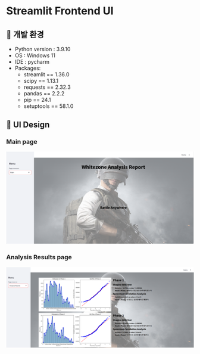 # Streamlit Frontend UI
## 📄 개발 환경 
* Python version : 3.9.10
* OS : Windows 11
* IDE : pycharm
* Packages:
  * streamlit == 1.36.0
  * scipy == 1.13.1
  * requests == 2.32.3
  * pandas == 2.2.2
  * pip == 24.1
  * setuptools == 58.1.0
## 📄 UI Design
### Main page
![Frontend1](../image/Frontend1.png)
### Analysis Results page
![Frontend2](../image/Frontend2.png)